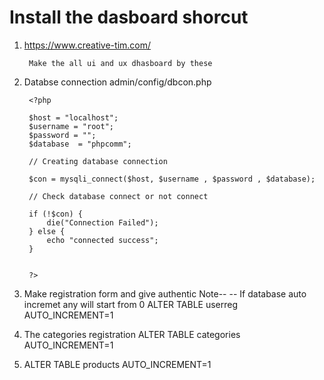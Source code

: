 # Install the dasboard shorcut

1. https://www.creative-tim.com/
 
        Make the all ui and ux dhasboard by these
    
2. Databse connection admin/config/dbcon.php
  
        <?php 

        $host = "localhost";
        $username = "root";
        $password = "";
        $database  = "phpcomm";

        // Creating database connection

        $con = mysqli_connect($host, $username , $password , $database);

        // Check database connect or not connect

        if (!$con) {
            die("Connection Failed");
        } else {
            echo "connected success";
        }


        ?>

3. Make registration form and give authentic
   Note--
    -- If database auto incremet any will start from 0
       ALTER TABLE userreg AUTO_INCREMENT=1

4. The categories registration
    ALTER TABLE categories AUTO_INCREMENT=1

5. 
   ALTER TABLE products AUTO_INCREMENT=1